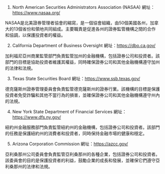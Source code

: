 

1. North American Securities Administrators Association (NASAA)
網址：https://www.nasaa.org/

NASAA是北美證券管理者協會的縮寫，是一個協會組織，由50個美國各州，加拿大的13個省份和領地共同組成。主要職責是促進各州的證券監管機構之間的合作和協調，以保護投資者的權益。

2. California Department of Business Oversight
網址：https://dbo.ca.gov/

加利福尼亞州商業監管部門負責監管加州的金融機構，包括證券公司和投資者。該部門的目標是協助投資者維護其權益，同時確保證券公司和其他金融機構遵守加州的法律和法規。

3. Texas State Securities Board
網址：https://www.ssb.texas.gov/

德克薩斯州證券管理委員會負責監管德克薩斯州的證券行業。該機構的目標是保護投資者免受詐騙和其他不當行為的損害，並確保證券公司和其他金融機構遵守州內的法規。

4. New York State Department of Financial Services
網址：https://www.dfs.ny.gov/

紐約州金融服務部門負責監管紐約州的金融機構，包括證券公司和投資者。該部門的任務是保護紐約州的消費者和投資者，同時保持金融市場的健康和穩定。

5. Arizona Corporation Commission
網址：https://azcc.gov/

亞利桑那州公司委員會負責監管亞利桑那州的各種企業，包括證券公司和投資者。該委員會的目的是保護投資者的利益，鼓勵企業的成長和發展，並確保它們遵守亞利桑那州的法律和法規。